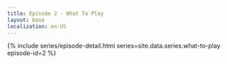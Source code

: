 ```yaml
---
title: Episode 2 - What To Play
layout: base
localization: en-US
---
```


{% include series/episode-detail.html
    series=site.data.series.what-to-play
    episode-id=2
%}